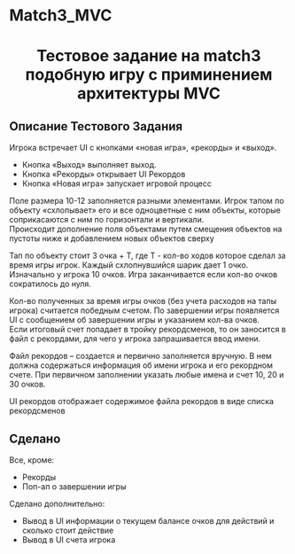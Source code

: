 # Match3_MVC
<h1 align="center">Тестовое задание на match3 подобную игру с приминением архитектуры MVC</h1>
<h2 align="left">Описание Тестового Задания</h2>
Игрока встречает UI c кнопками «новая игра», «рекорды» и «выход».

- Кнопка «Выход» выполняет выход.
- Кнопка «Рекорды» открывает UI Рекордов
- Кнопка «Новая игра» запускает игровой процесс

Поле размера 10-12 заполняется разными элементами. Игрок тапом по объекту «схлопывает» его и все одноцветные с ним объекты, которые соприкасаются с ним по горизонтали и вертикали. <br/>
Происходит дополнение поля объектами путем смещения объектов на пустоты ниже и добавлением новых объектов сверху <br/>

Тап по объекту стоит 3 очка + T, где Т  - кол-во ходов которое сделал за время игры игрок. Каждый схлопнувшийся шарик дает 1 очко. <br/>
Изначально у игрока 10 очков. Игра заканчивается если кол-во очков сократилось до нуля. <br/>

Кол-во полученных за время игры очков (без учета расходов на тапы игрока) считается победным счетом. По завершении игры появляется UI с сообщением об завершении игры и указанием кол-ва очков. <br/>
Если итоговый счет попадает в тройку рекордсменов, то он заносится в файл с рекордами, для чего у игрока запрашивается ввод имени. <br/>

Файл рекордов – создается и первично заполняется вручную. В нем должна содержаться информация об имени игрока и его рекордном счете. При первичном заполнении указать любые имена и счет 10, 20 и 30 очков.

UI рекордов отображает содержимое файла рекордов в виде списка рекордсменов 

<h2 align="left">Сделано</h2>
Все, кроме:

* Рекорды
* Поп-ап о завершении игры

Сделано дополнительно:
* Вывод в UI информации о текущем балансе очков для действий и сколько стоит действие
* Вывод в UI счета игрока
